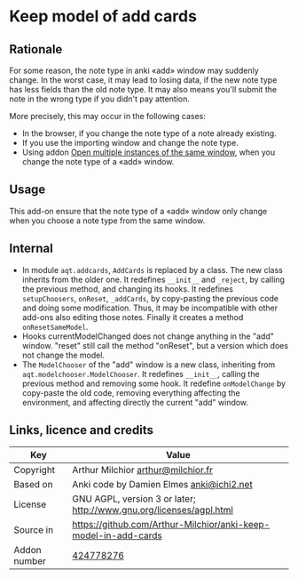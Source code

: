 # Keep model of add cards
## Rationale
For some reason, the note type in anki «add» window may suddenly
change. In the worst case, it may lead to losing data, if the new note
type has less fields than the old note type. It may also means you'll
submit the note in the wrong type if you didn't pay attention.

More precisely, this may occur in the following cases:
* In the browser, if you change the note type of a note already
  existing.
* If you use the importing window and change the note type.
* Using addon [Open multiple instances of the same
  window](https://ankiweb.net/shared/info/354407385), when you change
  the note type of a «add» window.
## Usage
This add-on ensure that the note type of a «add» window only change
when you choose a note type from the same window.

## Internal
* In module `aqt.addcards`, `AddCards` is replaced by a
  class. The new class inherits from the older one. It redefines
  `__init__` and `_reject`, by calling the previous method,
  and changing its hooks. It redefines
  `setupChoosers`, `onReset`, `_addCards`, by copy-pasting
  the previous code and doing some modification. Thus, it may be
  incompatible with other add-ons also editing those notes. Finally it
  creates a method `onResetSameModel`.
* Hooks currentModelChanged does not change anything in the "add"
  window. "reset" still call the method "onReset", but a version which
  does not change the model.
* The `ModelChooser` of the "add" window is a new class, inheriting
  from `aqt.modelchooser.ModelChooser`. It redefines `__init__`,
  calling the previous method and removing some hook. It redefine
  `onModelChange` by copy-paste the old code, removing everything
  affecting the environment, and affecting directly the current "add"
  window.

## Links, licence and credits

Key          |Value
-------------|-------------------------------------------------------------------
Copyright    | Arthur Milchior <arthur@milchior.fr>
Based on     | Anki code by Damien Elmes <anki@ichi2.net>
License      | GNU AGPL, version 3 or later; http://www.gnu.org/licenses/agpl.html
Source in    | https://github.com/Arthur-Milchior/anki-keep-model-in-add-cards
Addon number | [424778276](https://ankiweb.net/shared/info/424778276)
